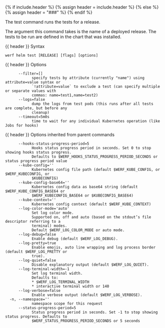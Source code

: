 {% if include.header %}
{% assign header = include.header %}
{% else %}
{% assign header = "###" %}
{% endif %}

The test command runs the tests for a release.

The argument this command takes is the name of a deployed release.
The tests to be run are defined in the chart that was installed.


{{ header }} Syntax

```shell
werf helm test [RELEASE] [flags] [options]
```

{{ header }} Options

```shell
      --filter=[]
            specify tests by attribute (currently "name") using attribute=value syntax or           
            `!attribute=value` to exclude a test (can specify multiple or separate values with      
            commas: name=test1,name=test2)
      --logs=false
            dump the logs from test pods (this runs after all tests are complete, but before any    
            cleanup)
      --timeout=5m0s
            time to wait for any individual Kubernetes operation (like Jobs for hooks)
```

{{ header }} Options inherited from parent commands

```shell
      --hooks-status-progress-period=5
            Hooks status progress period in seconds. Set 0 to stop showing hooks status progress.   
            Defaults to $WERF_HOOKS_STATUS_PROGRESS_PERIOD_SECONDS or status progress period value
      --kube-config=''
            Kubernetes config file path (default $WERF_KUBE_CONFIG, or $WERF_KUBECONFIG, or         
            $KUBECONFIG)
      --kube-config-base64=''
            Kubernetes config data as base64 string (default $WERF_KUBE_CONFIG_BASE64 or            
            $WERF_KUBECONFIG_BASE64 or $KUBECONFIG_BASE64)
      --kube-context=''
            Kubernetes config context (default $WERF_KUBE_CONTEXT)
      --log-color-mode='auto'
            Set log color mode.
            Supported on, off and auto (based on the stdout’s file descriptor referring to a        
            terminal) modes.
            Default $WERF_LOG_COLOR_MODE or auto mode.
      --log-debug=false
            Enable debug (default $WERF_LOG_DEBUG).
      --log-pretty=true
            Enable emojis, auto line wrapping and log process border (default $WERF_LOG_PRETTY or   
            true).
      --log-quiet=false
            Disable explanatory output (default $WERF_LOG_QUIET).
      --log-terminal-width=-1
            Set log terminal width.
            Defaults to:
            * $WERF_LOG_TERMINAL_WIDTH
            * interactive terminal width or 140
      --log-verbose=false
            Enable verbose output (default $WERF_LOG_VERBOSE).
  -n, --namespace=''
            namespace scope for this request
      --status-progress-period=5
            Status progress period in seconds. Set -1 to stop showing status progress. Defaults to  
            $WERF_STATUS_PROGRESS_PERIOD_SECONDS or 5 seconds
```


